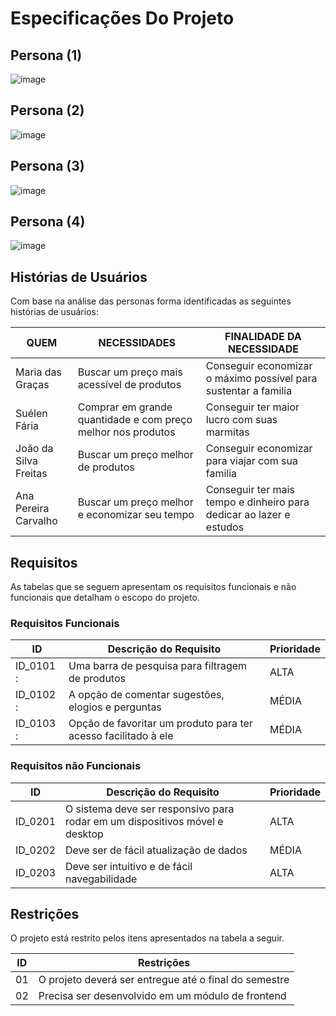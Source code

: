 # Especificações Do Projeto
## Persona (1)

![image](https://user-images.githubusercontent.com/90793478/146013340-3bdd52d2-dcfa-4b61-9b8e-4c9bf6f8230e.png)

## Persona (2)

![image](https://user-images.githubusercontent.com/90793478/146013624-7af130c6-aaa8-4c5f-8bd7-a68d4c6c0690.png)

## Persona (3)

![image](https://user-images.githubusercontent.com/90793478/146013687-6f082c97-6ad8-4410-bd94-95a585f59565.png)

## Persona (4)

![image](https://user-images.githubusercontent.com/90793478/146013550-ede3312b-f6c4-44b2-9302-551d8c6dc667.png)

## Histórias de Usuários

Com base na análise das personas forma identificadas as seguintes histórias de usuários:

|      QUEM   |NECESSIDADES       |  FINALIDADE DA NECESSIDADE                     |
|-------------|-------------------|----------------------------------------------------------------|
|Maria das Graças| Buscar um preço mais acessível de produtos  | Conseguir economizar o máximo possível para sustentar a familia       |
|Suélen Fária | Comprar em grande quantidade e com preço melhor nos produtos | Conseguir ter maior lucro com suas marmitas           |
|João da Silva Freitas | Buscar um preço melhor de produtos  | Conseguir economizar para viajar com sua familia                        |
|Ana Pereira Carvalho  | Buscar um preço melhor e economizar seu tempo  | Conseguir ter mais tempo e dinheiro para dedicar ao lazer e estudos    |

## Requisitos

As tabelas que se seguem apresentam os requisitos funcionais e não funcionais que detalham o escopo do projeto.

### Requisitos Funcionais

|ID    | Descrição do Requisito  | Prioridade |
|------|-----------------------------------------|----|
|ID_0101 : | Uma barra de pesquisa para filtragem de produtos | ALTA | 
|ID_0102 : | A opção de comentar sugestões, elogios e perguntas | MÉDIA |
|ID_0103 : | Opção de favoritar um produto para ter acesso facilitado à ele | MÉDIA |


### Requisitos não Funcionais

|ID     | Descrição do Requisito  |Prioridade |
|-------|-------------------------|----|
|ID_0201| O sistema deve ser responsivo para rodar em um dispositivos móvel e desktop | ALTA | 
|ID_0202| Deve ser de fácil atualização de dados |  MÉDIA | 
|ID_0203| Deve ser intuitivo e de fácil navegabilidade |  ALTA | 

## Restrições

O projeto está restrito pelos itens apresentados na tabela a seguir.

|ID| Restrições                                            |
|--|-------------------------------------------------------|
|01| O projeto deverá ser entregue até o final do semestre   |
|02| Precisa ser desenvolvido em um módulo de frontend     | 

